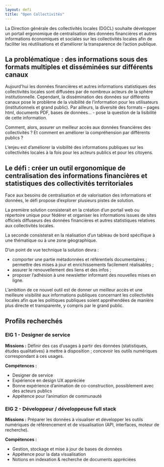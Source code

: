 ```yaml
---
layout: defi
title: "Open Collectivités"
---
```


La Direction générale des collectivités locales (DGCL) souhaite développer un portail ergonomique de centralisation des données financières et autres informations économiques et sociales sur les  collectivités locales afin de faciliter les réutilisations et d’améliorer la transparence de l’action publique. 

## La problématique : des informations sous des formats multiples et disséminées sur différents canaux 

Aujourd'hui les données financières et autres informations statistiques des collectivités locales sont diffusées par de nombreux acteurs de la sphère institutionnelle. Cependant, la dissémination des données sur différents canaux pose le problème de la visibilité de l’information pour les utilisateurs (institutionnels et grand public). Par ailleurs, la diversité des formats – pages html, documents PDF, bases de données… - pose la question de la lisibilité de cette information.

Comment, alors, assurer un meilleur accès aux données financières des collectivités ? Et comment en améliorer la compréhension par différents publics ? 

L’enjeu est d’améliorer la visibilité des informations publiques sur les collectivités locales à la fois pour les acteurs publics et pour les citoyens.

## Le défi : créer un outil ergonomique de centralisation des informations financières et statistiques des collectivités territoriales 

Face aux besoins de centralisation et de valorisation des informations et données, le défi propose d’explorer plusieurs pistes de solution.

La première solution consisterait en la création d’un portail web ou répertoire unique pour fédérer et organiser les informations issues de sites officiels diffuseurs des données financières et autres statistiques relatives aux collectivités locales.

La seconde consisterait en la réalisation d’un tableau de bord spécifique à une thématique ou à une zone géographique. 

D’un point de vue technique la solution devra : 
- comporter une partie métadonnées et référentiels documentaires ;
permettre des mises à jour et enrichissements facilement réalisables ;
- assurer le renouvellement des liens et des infos ;
- proposer l’adhésion à une newsletter informant des nouvelles mises en ligne. 

L’ambition de ce nouvel outil est de donner un meilleur accès et une meilleure visibilité aux informations publiques concernant les collectivités locales afin que les politiques publiques soient appréhendées de manière plus directe et transparente, y compris par le grand public. 

## Profils recherchés
### EIG 1 - Designer de service
**Missions :** Définir des cas d’usages à partir des données (statistiques, études qualitatives) à mettre à disposition ; concevoir les outils numériques correspondant à ces usages.

**Compétences :** 
- Designer de service
- Expérience en design UX appréciée
- Bonne expérience d’animation de co-construction, possiblement avec des acteurs publics
- Appétence pour l’animation de communauté

### EIG 2 - Développeur / développeuse full stack
**Missions :** Préparer les données à visualiser et développer les outils numériques de référencement et de visualisation (API, interfaces, moteur de recherche).

**Compétences :**
- Gestion, stockage et mise à jour de bases de données 
- Appétence pour la data visualisation 
- Notions en indexation & recherche de documents appréciées
